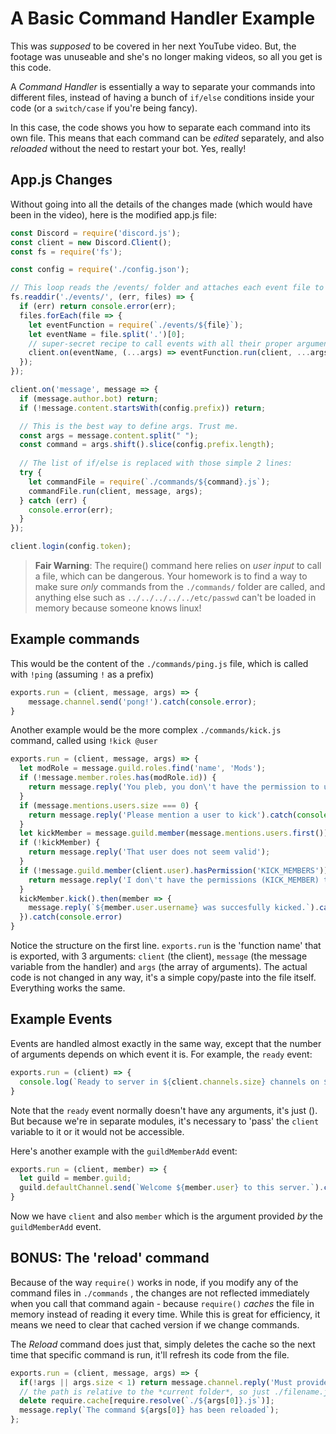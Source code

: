 # A Basic Command Handler Example

This was _supposed_ to be covered in her next YouTube video. But, the footage was unuseable and she's no longer making videos, so all you get is this code.

A _Command Handler_ is essentially a way to separate your commands into different files, instead of having a bunch of `if/else` conditions inside your code \(or a `switch/case` if you're being fancy\).

In this case, the code shows you how to separate each command into its own file. This means that each command can be _edited_ separately, and also _reloaded_ without the need to restart your bot. Yes, really!

## App.js Changes

Without going into all the details of the changes made \(which would have been in the video\), here is the modified app.js file:

```js
const Discord = require('discord.js');
const client = new Discord.Client();
const fs = require('fs');

const config = require('./config.json');

// This loop reads the /events/ folder and attaches each event file to the appropriate event.
fs.readdir('./events/', (err, files) => {
  if (err) return console.error(err);
  files.forEach(file => {
    let eventFunction = require(`./events/${file}`);
    let eventName = file.split('.')[0];
    // super-secret recipe to call events with all their proper arguments *after* the `client` var.
    client.on(eventName, (...args) => eventFunction.run(client, ...args));
  });
});

client.on('message', message => {
  if (message.author.bot) return;
  if (!message.content.startsWith(config.prefix)) return;

  // This is the best way to define args. Trust me.
  const args = message.content.split(" ");
  const command = args.shift().slice(config.prefix.length);
  
  // The list of if/else is replaced with those simple 2 lines:
  try {
    let commandFile = require(`./commands/${command}.js`);
    commandFile.run(client, message, args);
  } catch (err) {
    console.error(err);
  }
});

client.login(config.token);
```

> **Fair Warning**: The require\(\) command here relies on _user input_ to call a file, which can be dangerous. Your homework is to find a way to make sure _only_ commands from the `./commands/` folder are called, and anything else such as `../../../../../etc/passwd` can't be loaded in memory because someone knows linux!

## Example commands

This would be the content of the `./commands/ping.js` file, which is called with `!ping` \(assuming `!` as a prefix\)

```js
exports.run = (client, message, args) => {
    message.channel.send('pong!').catch(console.error);
}
```

Another example would be the more complex `./commands/kick.js` command, called using `!kick @user`

```js
exports.run = (client, message, args) => {
  let modRole = message.guild.roles.find('name', 'Mods');
  if (!message.member.roles.has(modRole.id)) {
    return message.reply('You pleb, you don\'t have the permission to use this command.').catch(console.error);
  }
  if (message.mentions.users.size === 0) {
    return message.reply('Please mention a user to kick').catch(console.error);
  }
  let kickMember = message.guild.member(message.mentions.users.first());
  if (!kickMember) {
    return message.reply('That user does not seem valid');
  }
  if (!message.guild.member(client.user).hasPermission('KICK_MEMBERS')) {
    return message.reply('I don\'t have the permissions (KICK_MEMBER) to do this.').catch(console.error);
  }
  kickMember.kick().then(member => {
    message.reply(`${member.user.username} was succesfully kicked.`).catch(console.error);
  }).catch(console.error)
}
```

Notice the structure on the first line. `exports.run` is the 'function name' that is exported, with 3 arguments: `client` \(the client\), `message` \(the message variable from the handler\) and `args` \(the array of arguments\). The actual code is not changed in any way, it's a simple copy/paste into the file itself. Everything works the same.

## Example Events

Events are handled almost exactly in the same way, except that the number of arguments depends on which event it is. For example, the `ready` event:

```js
exports.run = (client) => {
  console.log(`Ready to server in ${client.channels.size} channels on ${client.guilds.size} servers, for a total of ${client.users.size} users.`);
}
```

Note that the `ready` event normally doesn't have any arguments, it's just \(\). But because we're in separate modules, it's necessary to 'pass' the `client` variable to it or it would not be accessible.

Here's another example with the `guildMemberAdd` event:

```js
exports.run = (client, member) => {
  let guild = member.guild;
  guild.defaultChannel.send(`Welcome ${member.user} to this server.`).catch(console.error);
}
```

Now we have `client` and also `member` which is the argument provided _by_ the `guildMemberAdd` event.

## BONUS: The 'reload' command

Because of the way `require()` works in node, if you modify any of the command files in `./commands` , the changes are not reflected immediately when you call that command again - because `require()` _caches_ the file in memory instead of reading it every time. While this is great for efficiency, it means we need to clear that cached version if we change commands.

The _Reload_ command does just that, simply deletes the cache so the next time that specific command is run, it'll refresh its code from the file.

```js
exports.run = (client, message, args) => {
  if(!args || args.size < 1) return message.channel.reply('Must provide a command name to reload.');
  // the path is relative to the *current folder*, so just ./filename.js
  delete require.cache[require.resolve(`./${args[0]}.js`)];
  message.reply(`The command ${args[0]} has been reloaded`);
};
```



